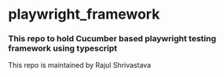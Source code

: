 # playwright_framework

### This repo to hold Cucumber based playwright testing framework using typescript

This repo is maintained by Rajul Shrivastava
